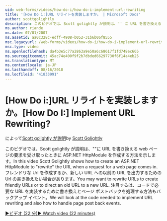 ```yaml
---
uid: web-forms/videos/how-do-i/how-do-i-implement-url-rewriting
title: '[How Do i:]URL リライトを実装しますか。 | Microsoft Docs'
author: scottgolightly
description: このビデオでは、Scott golightly が説明は、'' に URL を書き換える web ページの要求を受け取ったときに ASP.NET HttpModule を作成する方法を示します。 書き換えたい場合があります.
ms.author: riande
ms.date: 07/01/2007
ms.assetid: aa0c328c-edff-4908-b052-31b6b06f8555
msc.legacyurl: /web-forms/videos/how-do-i/how-do-i-implement-url-rewriting
msc.type: video
ms.openlocfilehash: da4b3e5c77a2863a9e50a6c68617f1fd748ec665
ms.sourcegitcommit: 45ac74e400f9f2b7dbded66297730f6f14a4eb25
ms.translationtype: MT
ms.contentlocale: ja-JP
ms.lasthandoff: 08/16/2018
ms.locfileid: "41833991"
---
```

<a name="how-do-i-implement-url-rewriting"></a><span data-ttu-id="aea8c-105">[How Do i:]URL リライトを実装しますか。</span><span class="sxs-lookup"><span data-stu-id="aea8c-105">[How Do I:] Implement URL Rewriting?</span></span>
====================
<span data-ttu-id="aea8c-106">によって[Scott golightly が説明](https://github.com/scottgolightly)</span><span class="sxs-lookup"><span data-stu-id="aea8c-106">by [Scott Golightly](https://github.com/scottgolightly)</span></span>

<span data-ttu-id="aea8c-107">このビデオでは、Scott golightly が説明は、""に URL を書き換える web ページの要求を受け取ったときに ASP.NET HttpModule を作成する方法を示します。</span><span class="sxs-lookup"><span data-stu-id="aea8c-107">In this video Scott Golightly shows how to create an ASP.NET HttpModule to "rewrite" the URL when a request for a web page comes in.</span></span> <span data-ttu-id="aea8c-108">フレンドリな Url を作成するか、新しい URL への以前の URL を出力するための Url の書き換えたい場合があります。</span><span class="sxs-lookup"><span data-stu-id="aea8c-108">You may want to rewrite URLs to create friendly URLs or to direct an old URL to a new URL.</span></span> <span data-ttu-id="aea8c-109">注目するは、コードで必要な URL を実装するために書き換えとページ ポストバックを処理する方法もバックアップ イベント。</span><span class="sxs-lookup"><span data-stu-id="aea8c-109">We will look at the code needed to implement URL rewriting and also how to handle page post back events.</span></span>

[<span data-ttu-id="aea8c-110">&#9654;ビデオ (22 分)</span><span class="sxs-lookup"><span data-stu-id="aea8c-110">&#9654; Watch video (22 minutes)</span></span>](https://channel9.msdn.com/Blogs/ASP-NET-Site-Videos/how-do-i-implement-url-rewriting)
